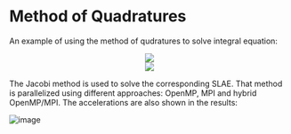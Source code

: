 # Method of Quadratures

An example of using the method of qudratures to solve integral equation:

<p align="center">
  <img src="https://latex.codecogs.com/png.image?\dpi{300}\bg{white}y\left(&space;x&space;\right)&space;-&space;\int\limits_0^1&space;{0.5xty}&space;\left(&space;t&space;\right)dt&space;=&space;\frac{{5x}}{6}"/>
  </br>
  <img src="https://latex.codecogs.com/png.image?\dpi{300}\bg{white}y\left(&space;x&space;\right)&space;=&space;x&space;"/> 
</p>

The Jacobi method is used to solve the corresponding SLAE. 
That method is parallelized using different approaches: OpenMP, MPI and hybrid OpenMP/MPI.
The accelerations are also shown in the results:

![image](https://user-images.githubusercontent.com/66224979/159153887-6f105f2a-3bd3-4c08-a027-a03bfc3cfa2c.png)

